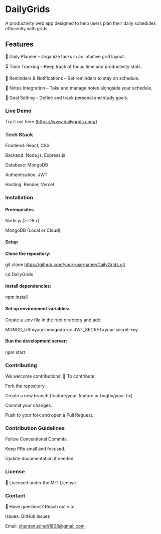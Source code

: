 # DailyGrids

A productivity web app designed to help users plan their daily schedules efficiently with grids.

## Features

📅 Daily Planner – Organize tasks in an intuitive grid layout.

⏳ Time Tracking – Keep track of focus time and productivity stats.

🔔 Reminders & Notifications – Set reminders to stay on schedule.

📝 Notes Integration – Take and manage notes alongside your schedule.

🎯 Goal Setting – Define and track personal and study goals.

### Live Demo

 Try it out here (https://www.dailygrids.com/)

### Tech Stack

Frontend: React, CSS

Backend: Node.js, Express.js

Database: MongoDB

Authentication: JWT

Hosting: Render, Vercel 

### Installation

#### Prerequisites

   Node.js (>=16.x)
   
   MongoDB (Local or Cloud)

#### Setup

#### Clone the repository:

git clone https://github.com/your-username/DailyGrids.git

cd DailyGrids 

#### Install dependencies:

npm install

#### Set up environment variables:

Create a .env file in the root directory and add:

MONGO_URI=your-mongodb-uri
JWT_SECRET=your-secret-key

#### Run the development server:

npm start

### Contributing
We welcome contributions! 🎉 To contribute:

Fork the repository.

Create a new branch (feature/your-feature or bugfix/your-fix).

Commit your changes.

Push to your fork and open a Pull Request.

### Contribution Guidelines

Follow Conventional Commits.

Keep PRs small and focused.

Update documentation if needed.

### License

📜 Licensed under the MIT License.

### Contact

💬 Have questions? Reach out via:

Issues: GitHub Issues

Email: shantanusingh1808@gmail.com


